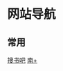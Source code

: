 # 网站导航
## 常用
[搜书吧](http://8.bixushoucang.com:2888/b/u1u2u3.html?122)
[南+](https://www.south-plus.net/)

